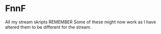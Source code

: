# FnnF
All my stream skripts
REMEMBER
Some of these might now work as I have altered them to be different for the stream.
